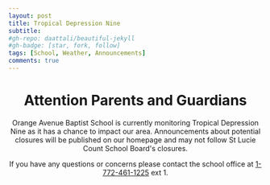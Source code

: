 ```yaml
---
layout: post
title: Tropical Depression Nine
subtitle: 
#gh-repo: daattali/beautiful-jekyll
#gh-badge: [star, fork, follow]
tags: [School, Weather, Announcements]
comments: true
---
```

<center>

<h1>Attention Parents and Guardians</h1>

<p>Orange Avenue Baptist School is currently monitoring Tropical Depression Nine as it has a chance to impact our area. Announcements about potential closures will be published on our homepage and may not follow St Lucie Count School Board's closures.<br />

If you have any questions or concerns please contact the school office at <a href="tel:+17724611225">1-772-461-1225</a> ext 1.<br /></p>
